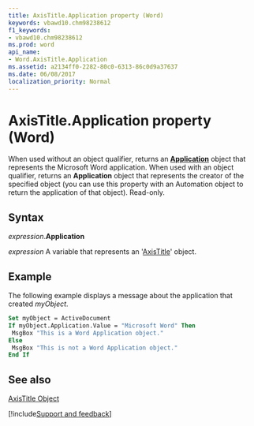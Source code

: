 ```yaml
---
title: AxisTitle.Application property (Word)
keywords: vbawd10.chm98238612
f1_keywords:
- vbawd10.chm98238612
ms.prod: word
api_name:
- Word.AxisTitle.Application
ms.assetid: a2134ff0-2282-80c0-6313-86c0d9a37637
ms.date: 06/08/2017
localization_priority: Normal
---
```



# AxisTitle.Application property (Word)

When used without an object qualifier, returns an  **[Application](Word.Application.md)** object that represents the Microsoft Word application. When used with an object qualifier, returns an **Application** object that represents the creator of the specified object (you can use this property with an Automation object to return the application of that object). Read-only.


## Syntax

_expression_.**Application**

_expression_ A variable that represents an '[AxisTitle](Word.Axis.AxisTitle.md)' object.


## Example

The following example displays a message about the application that created _myObject_.


```vb
Set myObject = ActiveDocument 
If myObject.Application.Value = "Microsoft Word" Then 
 MsgBox "This is a Word Application object." 
Else 
 MsgBox "This is not a Word Application object." 
End If
```


## See also


[AxisTitle Object](Word.AxisTitle.md)

[!include[Support and feedback](~/includes/feedback-boilerplate.md)]